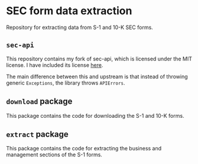 # SEC form data extraction

Repository for extracting data from S-1 and 10-K SEC forms.

## `sec-api`
This repository contains my fork of sec-api, which is licensed under the MIT license.
I have included its license [here](./sec_api/LICENSE.md).

The main difference between this and upstream is that
instead of throwing generic `Exceptions`, the library throws `APIErrors`.

## `download` package
This package contains the code for downloading the S-1 and 10-K forms.

## `extract` package
This package contains the code for extracting the business and management sections of the S-1 forms.